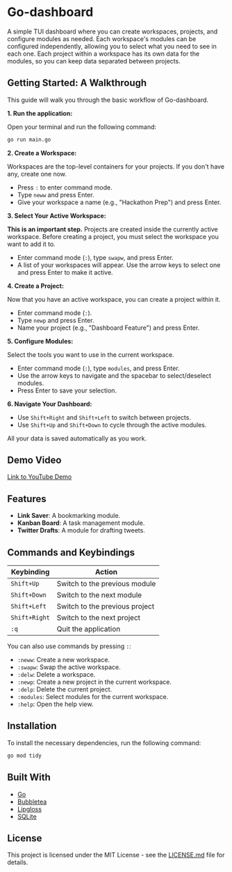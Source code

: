 # Go-dashboard

A simple TUI dashboard where you can create workspaces, projects, and configure modules as needed. Each workspace's modules can be configured independently, allowing you to select what you need to see in each one. Each project within a workspace has its own data for the modules, so you can keep data separated between projects.

## Getting Started: A Walkthrough

This guide will walk you through the basic workflow of Go-dashboard.

**1. Run the application:**

Open your terminal and run the following command:
```bash
go run main.go
```

**2. Create a Workspace:**

Workspaces are the top-level containers for your projects. If you don't have any, create one now.
- Press `:` to enter command mode.
- Type `neww` and press Enter.
- Give your workspace a name (e.g., "Hackathon Prep") and press Enter.

**3. Select Your Active Workspace:**

**This is an important step.** Projects are created inside the currently active workspace. Before creating a project, you must select the workspace you want to add it to.
- Enter command mode (`:`), type `swapw`, and press Enter.
- A list of your workspaces will appear. Use the arrow keys to select one and press Enter to make it active.

**4. Create a Project:**

Now that you have an active workspace, you can create a project within it.
- Enter command mode (`:`).
- Type `newp` and press Enter.
- Name your project (e.g., "Dashboard Feature") and press Enter.

**5. Configure Modules:**

Select the tools you want to use in the current workspace.
- Enter command mode (`:`), type `modules`, and press Enter.
- Use the arrow keys to navigate and the spacebar to select/deselect modules.
- Press Enter to save your selection.

**6. Navigate Your Dashboard:**

- Use `Shift+Right` and `Shift+Left` to switch between projects.
- Use `Shift+Up` and `Shift+Down` to cycle through the active modules.

All your data is saved automatically as you work.

## Demo Video

[Link to YouTube Demo](https://www.youtube.com/watch?v=fAIZFVltWd0)

## Features

- **Link Saver**: A bookmarking module.
- **Kanban Board**: A task management module.
- **Twitter Drafts**: A module for drafting tweets.

## Commands and Keybindings

| Keybinding        | Action                               |
| ----------------- | ------------------------------------ |
| `Shift+Up`        | Switch to the previous module        |
| `Shift+Down`      | Switch to the next module            |
| `Shift+Left`      | Switch to the previous project       |
| `Shift+Right`     | Switch to the next project           |
| `:q`              | Quit the application                 |

You can also use commands by pressing `:`:

- `:neww`: Create a new workspace.
- `:swapw`: Swap the active workspace.
- `:delw`: Delete a workspace.
- `:newp`: Create a new project in the current workspace.
- `:delp`: Delete the current project.
- `:modules`: Select modules for the current workspace.
- `:help`: Open the help view.

## Installation

To install the necessary dependencies, run the following command:

```bash
go mod tidy
```

## Built With

- [Go](https://go.dev/)
- [Bubbletea](https://github.com/charmbracelet/bubbletea)
- [Lipgloss](https://github.com/charmbracelet/lipgloss)
- [SQLite](https://www.sqlite.org/)

## License

This project is licensed under the MIT License - see the [LICENSE.md](LICENSE.md) file for details.
